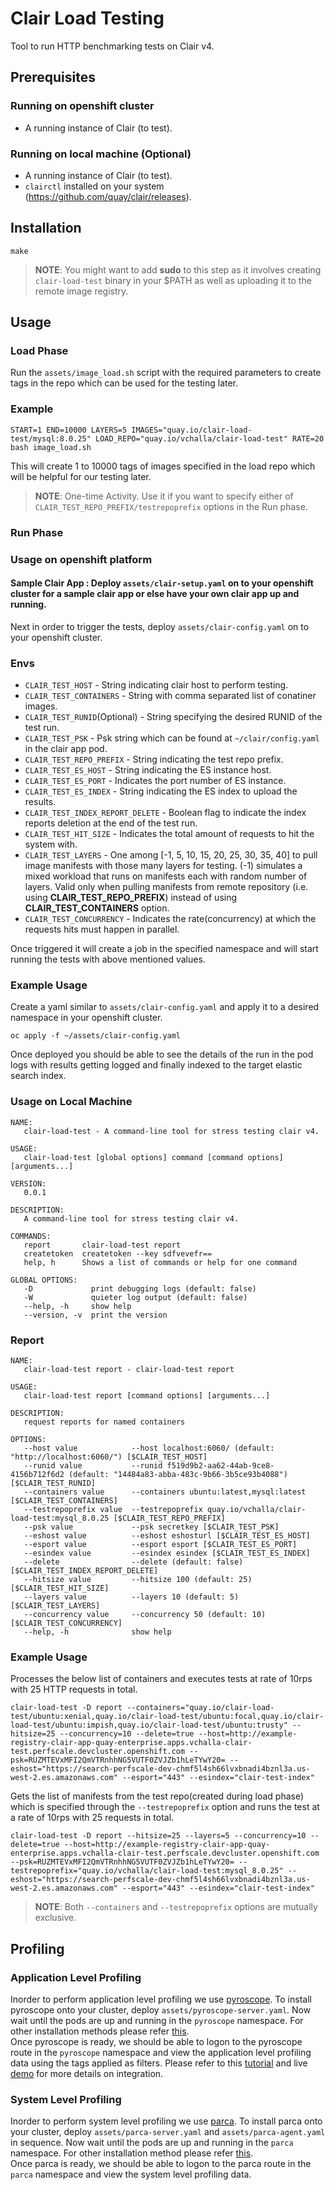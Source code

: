 # Clair Load Testing

Tool to run HTTP benchmarking tests on Clair v4.

## **Prerequisites**
### **Running on openshift cluster**
* A running instance of Clair (to test).
### **Running on local machine (Optional)**
* A running instance of Clair (to test).
* `clairctl` installed on your system (https://github.com/quay/clair/releases).
## **Installation**

```
make
```
> **NOTE**: You might want to add **sudo** to this step as it involves creating `clair-load-test` binary in your $PATH as well as uploading it to the remote image registry.

## **Usage**
### **Load Phase**
Run the `assets/image_load.sh` script with the required parameters to create tags in the repo which can be used for the testing later.

### **Example**
```
START=1 END=10000 LAYERS=5 IMAGES="quay.io/clair-load-test/mysql:8.0.25" LOAD_REPO="quay.io/vchalla/clair-load-test" RATE=20 bash image_load.sh
```
This will create 1 to 10000 tags of images specified in the load repo which will be helpful for our testing later.
> **NOTE**: One-time Activity. Use it if you want to specify either of `CLAIR_TEST_REPO_PREFIX/testrepoprefix` options in the Run phase.

### **Run Phase**
### **Usage on openshift platform**
#### **Sample Clair App** : Deploy `assets/clair-setup.yaml` on to your openshift cluster for a sample clair app or else have your own clair app up and running.  
Next in order to trigger the tests, deploy `assets/clair-config.yaml` on to your openshift cluster.
### **Envs**
* `CLAIR_TEST_HOST` - String indicating clair host to perform testing.
* `CLAIR_TEST_CONTAINERS` - String with comma separated list of conatiner images.
* `CLAIR_TEST_RUNID`(Optional) - String specifying the desired RUNID of the test run.
* `CLAIR_TEST_PSK` - Psk string which can be found at `~/clair/config.yaml` in the clair app pod.
* `CLAIR_TEST_REPO_PREFIX` - String indicating the test repo prefix.
* `CLAIR_TEST_ES_HOST` - String indicating the ES instance host.
* `CLAIR_TEST_ES_PORT` - Indicates the port number of ES instance.
* `CLAIR_TEST_ES_INDEX` - String indicating the ES index to upload the results.
* `CLAIR_TEST_INDEX_REPORT_DELETE` - Boolean flag to indicate the index reports deletion at the end of the test run.
* `CLAIR_TEST_HIT_SIZE` - Indicates the total amount of requests to hit the system with.
* `CLAIR_TEST_LAYERS` - One among [-1, 5, 10, 15, 20, 25, 30, 35, 40] to pull image manifests with those many layers for testing. (-1) simulates a mixed workload that runs on manifests each with random number of layers. Valid only when pulling manifests from remote repository (i.e. using **CLAIR_TEST_REPO_PREFIX**) instead of using **CLAIR_TEST_CONTAINERS** option.
* `CLAIR_TEST_CONCURRENCY` - Indicates the rate(concurrency) at which the requests hits must happen in parallel.

Once triggered it will create a job in the specified namespace and will start running the tests with above mentioned values.

### **Example Usage**
Create a yaml similar to `assets/clair-config.yaml` and apply it to a desired namespace in your openshift cluster.
```
oc apply -f ~/assets/clair-config.yaml
```
Once deployed you should be able to see the details of the run in the pod logs with results getting logged and finally indexed to the target elastic search index.

### **Usage on Local Machine**
```
NAME:
   clair-load-test - A command-line tool for stress testing clair v4.

USAGE:
   clair-load-test [global options] command [command options] [arguments...]

VERSION:
   0.0.1

DESCRIPTION:
   A command-line tool for stress testing clair v4.

COMMANDS:
   report       clair-load-test report
   createtoken  createtoken --key sdfvevefr==
   help, h      Shows a list of commands or help for one command

GLOBAL OPTIONS:
   -D             print debugging logs (default: false)
   -W             quieter log output (default: false)
   --help, -h     show help
   --version, -v  print the version
```

### Report
```
NAME:
   clair-load-test report - clair-load-test report

USAGE:
   clair-load-test report [command options] [arguments...]

DESCRIPTION:
   request reports for named containers

OPTIONS:
   --host value            --host localhost:6060/ (default: "http://localhost:6060/") [$CLAIR_TEST_HOST]
   --runid value           --runid f519d9b2-aa62-44ab-9ce8-4156b712f6d2 (default: "14484a83-abba-483c-9b66-3b5ce93b4088") [$CLAIR_TEST_RUNID]
   --containers value      --containers ubuntu:latest,mysql:latest [$CLAIR_TEST_CONTAINERS]
   --testrepoprefix value  --testrepoprefix quay.io/vchalla/clair-load-test:mysql_8.0.25 [$CLAIR_TEST_REPO_PREFIX]
   --psk value             --psk secretkey [$CLAIR_TEST_PSK]
   --eshost value          --eshost eshosturl [$CLAIR_TEST_ES_HOST]
   --esport value          --esport esport [$CLAIR_TEST_ES_PORT]
   --esindex value         --esindex esindex [$CLAIR_TEST_ES_INDEX]
   --delete                --delete (default: false) [$CLAIR_TEST_INDEX_REPORT_DELETE]
   --hitsize value         --hitsize 100 (default: 25) [$CLAIR_TEST_HIT_SIZE]
   --layers value          --layers 10 (default: 5) [$CLAIR_TEST_LAYERS]
   --concurrency value     --concurrency 50 (default: 10) [$CLAIR_TEST_CONCURRENCY]
   --help, -h              show help
```

### **Example Usage**
Processes the below list of containers and executes tests at rate of 10rps with 25 HTTP requests in total.
```
clair-load-test -D report --containers="quay.io/clair-load-test/ubuntu:xenial,quay.io/clair-load-test/ubuntu:focal,quay.io/clair-load-test/ubuntu:impish,quay.io/clair-load-test/ubuntu:trusty" --hitsize=25 --concurrency=10 --delete=true --host=http://example-registry-clair-app-quay-enterprise.apps.vchalla-clair-test.perfscale.devcluster.openshift.com --psk=RUZMTEVxMFI2QmVTRnhhNG5VUTF0ZVJZb1hLeTYwY20= --eshost="https://search-perfscale-dev-chmf5l4sh66lvxbnadi4bznl3a.us-west-2.es.amazonaws.com" --esport="443" --esindex="clair-test-index"
```

Gets the list of manifests from the test repo(created during load phase) which is specified through the `--testrepoprefix` option and runs the test at a rate of 10rps with 25 requests in total.
```
clair-load-test -D report --hitsize=25 --layers=5 --concurrency=10 --delete=true --host=http://example-registry-clair-app-quay-enterprise.apps.vchalla-clair-test.perfscale.devcluster.openshift.com --psk=RUZMTEVxMFI2QmVTRnhhNG5VUTF0ZVJZb1hLeTYwY20= --testrepoprefix="quay.io/vchalla/clair-load-test:mysql_8.0.25" --eshost="https://search-perfscale-dev-chmf5l4sh66lvxbnadi4bznl3a.us-west-2.es.amazonaws.com" --esport="443" --esindex="clair-test-index"
```
> **NOTE**: Both `--containers` and `--testrepoprefix` options are mutually exclusive.

## **Profiling**
### **Application Level Profiling**
Inorder to perform application level profiling we use [pyroscope](https://pyroscope.io/docs/). To install pyroscope onto your cluster, deploy `assets/pyroscope-server.yaml`. Now wait until the pods are up and running in the `pyroscope` namespace. For other installation methods please refer [this](https://pyroscope.io/docs/server-install-macos/).   
Once pyroscope is ready, we should be able to logon to the pyroscope route in the `pyroscope` namespace and view the application level profiling data using the tags applied as filters. Please refer to this [tutorial](https://github.com/grafana/pyroscope/tree/main/examples/golang-push) and live [demo](https://demo.pyroscope.io/explore?query=rideshare-app-golang.cpu%7B%7D&groupBy=region&groupByValue=All) for more details on integration.
### **System Level Profiling**
Inorder to perform system level profiling we use [parca](https://www.parca.dev/docs/overview). To install parca onto your cluster, deploy `assets/parca-server.yaml` and `assets/parca-agent.yaml` in sequence. Now wait until the pods are up and running in the `parca` namespace. For other installation method please refer [this](https://www.parca.dev/docs/quickstart).   
Once parca is ready, we should be able to logon to the parca route in the `parca` namespace and view the system level profiling data.
